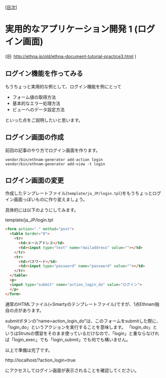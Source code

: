 [[目次](README.md)]
# 実用的なアプリケーション開発 1 (ログイン画面)

(旧: http://ethna.jp/old/ethna-document-tutorial-practice3.html )
## ログイン機能を作ってみる

もうちょっと実用的な例として、ログイン機能を例にとって

* フォーム値の取得方法
* 基本的なエラー処理方法
* ビューへのデータ設定方法

といった点をご説明したいと思います。

## ログイン画面の作成

前回の記事のやり方でログイン画面を作ります。

```
vendor/bin/ethnam-generator add-action login
vendor/bin/ethnam-generator add-view -t login
```

## ログイン画面の変更

作成したテンプレートファイル(`template/ja_JP/login.tpl`)をもうちょっとログイン画面っぽいものに作り変えましょう。

具体的には以下のようにしてみます。

template/ja_JP/login.tpl

```html
<form action="." method="post">
  <table border="0">
    <tr>
      <td>メールアドレス</td>
      <td><input type="text" name="mailaddress" value=""></td>
    </tr>
    <tr>
      <td>パスワード</td>
      <td><input type="password" name="password" value=""></td>
    </tr>
  </table>
  <p>
  <input type="submit" name="action_login_do" value="ログイン">
  </p>
</form>
```


通常のHTMLファイル(=Smartyのテンプレートファイル)ですが、1点Ethnam独自の点があります。

submitボタンの"name=action_login_do"は、このフォームをsubmitした際に、「login_do」というアクションを実行することを意味します。
「login_do」というはStrutsの慣習をそのまま使っているだけなので、「login」と重ならなければ「login_exec」でも「login_submit」でも何でも構いません。


以上で準備は完了です。

http://localhost/?action_login=true

にアクセスしてログイン画面が表示されることを確認してください。


